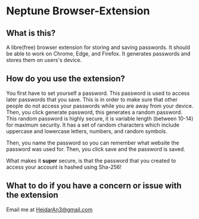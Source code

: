 # Neptune Browser-Extension

## What is this?
A libre(free) browser extension for storing and saving passwords. It should be able to work on Chrome, Edge, and Firefox. 
It generates passwords and stores them on users's device.

## How do you use the extension?
You first have to set yourself a password. This password is used to access later passwords that you save. 
This is in order to make sure that other people do not access your passwords while you are away from your device. 
Then, you click generate password, this generates a random password. This random password is highly secure, it is variable length (between 10-14) for maximum security.
It has a set of random characters which include uppercase and lowercase letters, numbers, and random symbols.

Then, you name the password so you can remember what website the password was used for. Then, you click save and the password is saved.

What makes it **super** secure, is that the password that you created to access your account is hashed using Sha-256!

## What to do if you have a concern or issue with the extension
Email me at HeidarAn3@gmail.com
